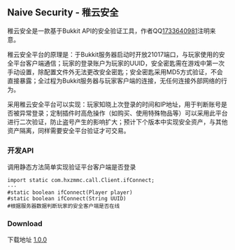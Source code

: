 ## Naive Security - 稚云安全

稚云安全是一款基于Bukkit API的安全验证工具，作者QQ[1733640981](http://wpa.qq.com/msgrd?v=3&uin=1733640981&site=qq&menu=yes)注明来意。

稚云安全平台的原理是：于Bukkit服务器启动时开放21017端口，与玩家使用的安全平台客户端通信；玩家的登录账户为玩家的UUID，安全密匙需在游戏中第一次手动设置，除配置文件外无法更改安全密匙；安全密匙采用MD5方式验证，不会直接暴露；全过程为Bukkit服务器与玩家客户端的连接，无任何连接外部网络的行为。

采用稚云安全平台可以实现：玩家知晓上次登录的时间和IP地址，用于判断账号是否被异常登录；定制插件时高危操作（如购买、使用特殊物品等）可以采用此平台进行二次验证，防止盗号产生的影响扩大；预计下个版本中实现安全资产，与其他资产隔离，同样需要安全平台验证才可交易。

### 开发API

调用静态方法简单实现验证平台客户端是否登录

```api
import static com.hxzmmc.call.Client.ifConnect;
···
#static boolean	ifConnect(Player player)
#static boolean	ifConnect(String UUID)
#根据服务器数据判断玩家的安全客户端是否在线
```

### Download

下载地址 [1.0.0](https://github.com/1733640981/1733640981.github.io/releases/tag/1.0.0)


